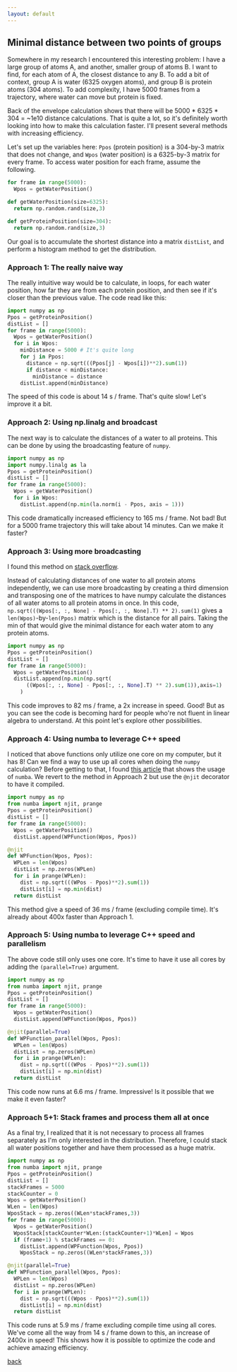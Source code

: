 ```yaml
---
layout: default
---
```


## Minimal distance between two points of groups

Somewhere in my research I encountered this interesting problem: I have a large group of atoms A, and another, smaller group of atoms B. I want to find, for each atom of A, the closest distance to any B. To add a bit of context, group A is water (6325 oxygen atoms), and group B is protein atoms (304 atoms). To add complexity, I have 5000 frames from a trajectory, where water can move but protein is fixed.

Back of the envelope calculation shows that there will be 5000 * 6325 * 304 = \~1e10 distance calculations. That is quite a lot, so it's definitely worth looking into how to make this calculation faster. I'll present several methods with increasing efficiency.

Let's set up the variables here: `Ppos` (protein position) is a 304-by-3 matrix that does not change, and `Wpos` (water position) is a 6325-by-3 matrix for every frame. To access water position for each frame, assume the following.

```python
for frame in range(5000):
  Wpos = getWaterPosition()

def getWaterPosition(size=6325):
  return np.random.rand(size,3)

def getProteinPosition(size=304):
  return np.random.rand(size,3)
```

Our goal is to accumulate the shortest distance into a matrix `distList`, and perform a histogram method to get the distribution.

### Approach 1: The really naive way

The really intuitive way would be to calculate, in loops, for each water position, how far they are from each protein position, and then see if it's closer than the previous value. The code read like this:

```python
import numpy as np
Ppos = getProteinPosition()
distList = []
for frame in range(5000):
  Wpos = getWaterPosition()
  for i in Wpos:
    minDistance = 5000 # It's quite long
    for j in Ppos:
      distance = np.sqrt(((Ppos[j] - Wpos[i])**2).sum(1))
      if distance < minDistance:  
        minDistance = distance
    distList.append(minDistance)
```

The speed of this code is about 14 s / frame. That's quite slow! Let's improve it a bit.


### Approach 2: Using np.linalg and broadcast

The next way is to calculate the distances of a water to all proteins. This can be done by using the broadcasting feature of `numpy`. 

```python
import numpy as np
import numpy.linalg as la
Ppos = getProteinPosition()
distList = []
for frame in range(5000):
  Wpos = getWaterPosition()
  for i in Wpos:
    distList.append(np.min(la.norm(i - Ppos, axis = 1)))
```

This code dramatically increased efficiency to 165 ms / frame. Not bad! But for a 5000 frame trajectory this will take about 14 minutes. Can we make it faster?

### Approach 3: Using more broadcasting

I found this method on [stack overflow](https://stackoverflow.com/questions/28687321).

Instead of calculating distances of one water to all protein atoms independently, we can use more broadcasting by creating a third dimension and transposing one of the matrices to have numpy calculate the distances of all water atoms to all protein atoms in once.  In this code, `np.sqrt(((Wpos[:, :, None] - Ppos[:, :, None].T) ** 2).sum(1)` gives a `len(Wpos)`-by-`len(Ppos)` matrix which is the distance for all pairs. Taking the min of that would give the minimal distance for each water atom to any protein atoms.

```python
import numpy as np
Ppos = getProteinPosition()
distList = []
for frame in range(5000):
  Wpos = getWaterPosition()
  distList.append(np.min(np.sqrt(
      ((Wpos[:, :, None] - Ppos[:, :, None].T) ** 2).sum(1)),axis=1)
    )
```

This code improves to 82 ms / frame, a 2x increase in speed. Good! But as you can see the code is becoming hard for people who're not fluent in linear algebra to understand. At this point let's explore other possibilities.

### Approach 4: Using numba to leverage C++ speed

I noticed that above functions only utilize one core on my computer, but it has 8! Can we find a way to use up all cores when doing the `numpy` calculation? Before getting to that, I found [this article](https://louisabraham.github.io/articles/broadcasting-and-numba.html) that shows the usage of `numba`. We revert to the method in Approach 2 but use the `@njit` decorator to have it compiled.

```python
import numpy as np
from numba import njit, prange
Ppos = getProteinPosition()
distList = []
for frame in range(5000):
  Wpos = getWaterPosition()
  distList.append(WPFunction(Wpos, Ppos))

@njit
def WPFunction(Wpos, Ppos):
  WPLen = len(Wpos)
  distList = np.zeros(WPLen)
  for i in prange(WPLen):
    dist = np.sqrt(((WPos - Ppos)**2).sum(1))
    distList[i] = np.min(dist)
  return distList
```

This method give a speed of 36 ms / frame (excluding compile time). It's already about 400x faster than Approach 1.

### Approach 5: Using numba to leverage C++ speed and parallelism

The above code still only uses one core. It's time to have it use all cores by adding the `(parallel=True)` argument.

```python
import numpy as np
from numba import njit, prange
Ppos = getProteinPosition()
distList = []
for frame in range(5000):
  Wpos = getWaterPosition()
  distList.append(WPFunction(Wpos, Ppos))

@njit(parallel=True)
def WPFunction_parallel(Wpos, Ppos):
  WPLen = len(Wpos)
  distList = np.zeros(WPLen)
  for i in prange(WPLen):
    dist = np.sqrt(((WPos - Ppos)**2).sum(1))
    distList[i] = np.min(dist)
  return distList
```

This code now runs at 6.6 ms / frame. Impressive! Is it possible that we make it even faster?

### Approach 5+1: Stack frames and process them all at once

As a final try, I realized that it is not necessary to process all frames separately as I'm only interested in the distribution. Therefore, I could stack all water positions together and have them processed as a huge matrix.

```python
import numpy as np
from numba import njit, prange
Ppos = getProteinPosition()
distList = []
stackFrames = 5000
stackCounter = 0
Wpos = getWaterPosition()
WLen = len(Wpos)
WposStack = np.zeros((WLen*stackFrames,3))
for frame in range(5000):
  Wpos = getWaterPosition()
  WposStack[stackCounter*WLen:(stackCounter+1)*WLen] = Wpos
  if (frame+1) % stackFrames == 0:
    distList.append(WPFunction(Wpos, Ppos))
    WposStack = np.zeros((WLen*stackFrames,3))

@njit(parallel=True)
def WPFunction_parallel(Wpos, Ppos):
  WPLen = len(Wpos)
  distList = np.zeros(WPLen)
  for i in prange(WPLen):
    dist = np.sqrt(((Wpos - Ppos)**2).sum(1))
    distList[i] = np.min(dist)
  return distList
```

This code runs at 5.9 ms / frame excluding compile time using all cores. We've come all the way from 14 s / frame down to this, an increase of 2400x in speed! This shows how it is possible to optimize the code and achieve amazing efficiency.

[back](./)
